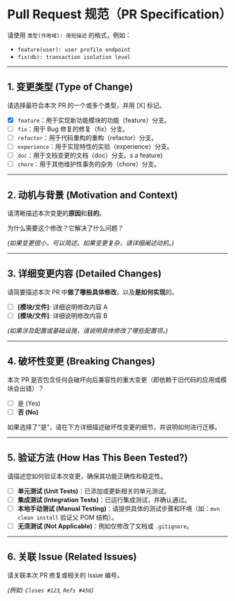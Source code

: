 # Pull Request 规范（PR Specification）

请使用 `类型(作用域): 简短描述` 的格式，例如：
- `feature(user): user profile endpoint`
- `fix(db): transaction isolation level`

---

## 1. 变更类型 (Type of Change)

请选择最符合本次 PR 的一个或多个类型，并用 [X] 标记。

- [x] `feature`：用于实现新功能模块的功能（feature）分支。
- [ ] `fix`：用于 Bug 修复的修复（fix）分支。
- [ ] `refactor`：用于代码重构的重构（refactor）分支。
- [ ] `experience`：用于实现特性的实验（experience）分支。
- [ ] `doc`：用于文档变更的文档（doc）分支。s a feature)
- [ ] `chore`：用于其他维护性事务的杂务（chore）分支。

---

## 2. 动机与背景 (Motivation and Context)

请清晰描述本次变更的**原因**和**目的**。

为什么需要这个修改？它解决了什么问题？

*(如果变更很小，可以简述。如果变更复杂，请详细阐述动机。)*

---

## 3. 详细变更内容 (Detailed Changes)

请简要描述本次 PR 中**做了哪些具体修改**，以及**是如何实现**的。

- [ ] **[模块/文件]**: 详细说明修改内容 A
- [ ] **[模块/文件]**: 详细说明修改内容 B

*(如果涉及配置或基础设施，请说明具体修改了哪些配置项。)*

---

## 4. 破坏性变更 (Breaking Changes)

本次 PR 是否包含任何会破坏向后兼容性的重大变更（即依赖于旧代码的应用或模块会出错）？

- [ ] 是 (Yes)
- [ ] **否 (No)**

如果选择了“是”，请在下方详细描述破坏性变更的细节，并说明如何进行迁移。

---

## 5. 验证方法 (How Has This Been Tested?)

请描述您如何验证本次变更，确保其功能正确性和稳定性。

- [ ] **单元测试 (Unit Tests)**：已添加或更新相关的单元测试。
- [ ] **集成测试 (Integration Tests)**：已运行集成测试，并确认通过。
- [ ] **本地手动测试 (Manual Testing)**：请提供具体的测试步骤和环境（如：`mvn clean install` 验证父 POM 结构）。
- [ ] **无须测试 (Not Applicable)**：例如仅修改了文档或 `.gitignore`。

---

## 6. 关联 Issue (Related Issues)

请关联本次 PR 修复或相关的 Issue 编号。

*(例如: `Closes #123`, `Refs #456`)*